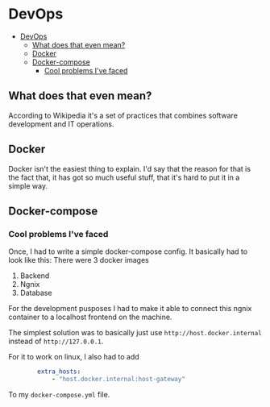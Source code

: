 <!-- {% raw %} -->

# DevOps

<!-- TOC -->

- [DevOps](#devops)
	- [What does that even mean?](#what-does-that-even-mean)
	- [Docker](#docker)
	- [Docker-compose](#docker-compose)
		- [Cool problems I've faced](#cool-problems-ive-faced)

<!-- /TOC -->

## What does that even mean?


According to Wikipedia it's a set of practices that combines software development and IT operations.

## Docker

Docker isn't the easiest thing to explain. I'd say that the reason for that is the fact that, it has got so much useful stuff, that it's hard to put it in a simple way. 

## Docker-compose

### Cool problems I've faced

Once, I had to write a simple docker-compose config.
It basically had to look like this:
There were 3 docker images

 1. Backend
 2. Ngnix
 3. Database

For the development pusposes I had to make it able to connect this ngnix container to a localhost frontend on the machine.

The simplest solution was to basically just use `http://host.docker.internal`
instead of `http://127.0.0.1`.

For it to work on linux, I also had to add 
```yml
        extra_hosts:
            - "host.docker.internal:host-gateway"
```
To my `docker-compose.yml` file.


<!-- {% endraw %} -->
